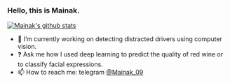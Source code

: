 ### Hello, this is Mainak.

[![Mainak's github stats](https://github-readme-stats.vercel.app/api?username=Mainakdeb&hide=["contribs","prs"]&show_icons=true&title_color=fff&icon_color=79ff97&text_color=79ff97&bg_color=151515)](https://github.com/anuraghazra/github-readme-stats)

- :car: I’m currently working on detecting distracted drivers using computer vision. 
- :question: Ask me how I used deep learning to predict the quality of red wine or to classify facial expressions.
- 📫 How to reach me: telegram [@Mainak_09](https://t.me/Mainak_09)
